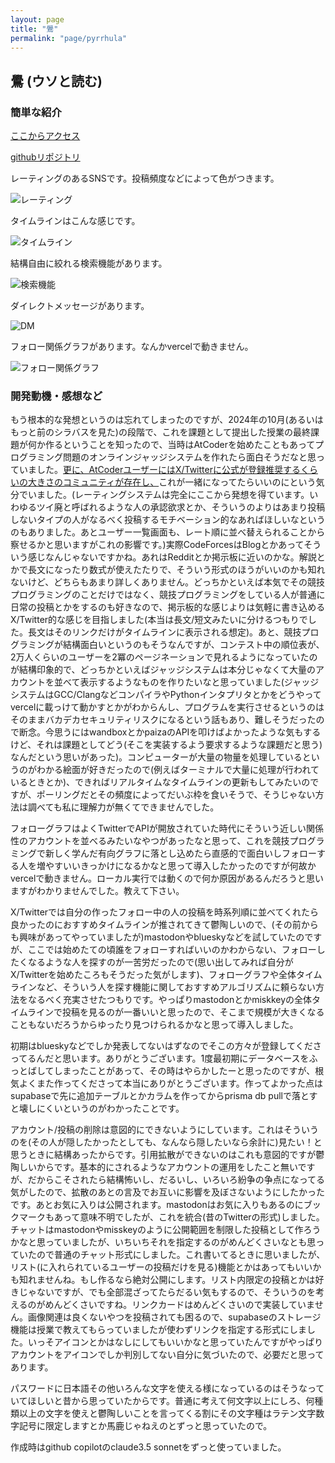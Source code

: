 ```yaml
---
layout: page
title: "鷽"
permalink: "page/pyrrhula"
---
```


## 鷽 (ウソと読む)

### 簡単な紹介

[ここからアクセス](https://pyrrhula.vercel.app)

[githubリポジトリ](https://github.com/2ufkpfb9daxnik/pyrrhula)

レーティングのあるSNSです。投稿頻度などによって色がつきます。

![レーティング](/portfolio/images/pyrrhula/rating.png)

タイムラインはこんな感じです。

![タイムライン](/portfolio/images/pyrrhula/timeline.png)

結構自由に絞れる検索機能があります。

![検索機能](/portfolio/images/pyrrhula/search.png)

ダイレクトメッセージがあります。

![DM](/portfolio/images/pyrrhula/chat.png)

フォロー関係グラフがあります。なんかvercelで動きません。

![フォロー関係グラフ](/portfolio/images/pyrrhula/followgraph.png)

### 開発動機・感想など

もう根本的な発想というのは忘れてしまったのですが、2024年の10月(あるいはもっと前のシラバスを見た)の段階で、これを課題として提出した授業の最終課題が何か作るということを知ったので、当時はAtCoderを始めたこともあってプログラミング問題のオンラインジャッジシステムを作れたら面白そうだなと思っていました。[更に、AtCoderユーザーにはX/Twitterに公式が登録推奨するくらいの大きさのコミュニティが存在し、](https://info.atcoder.jp/more/practice/stronger)これが一緒になってたらいいのにという気分でいました。(レーティングシステムは完全にここから発想を得ています。いわゆるツイ廃と呼ばれるような人の承認欲求とか、そういうのよりはあまり投稿しないタイプの人がなるべく投稿するモチベーション的なあればほしいなというのもありました。あとユーザー一覧画面も、レート順に並べ替えられることから察せるかと思いますがこれの影響です。)実際CodeForcesはBlogとかあってそういう感じなんじゃないですかね。あれはRedditとか掲示板に近いのかな。解説とかで長文になったり数式が使えたたりで、そういう形式のほうがいいのかも知れないけど、どちらもあまり詳しくありません。どっちかといえば本気でその競技プログラミングのことだけではなく、競技プログラミングをしている人が普通に日常の投稿とかをするのも好きなので、掲示板的な感じよりは気軽に書き込めるX/Twitter的な感じを目指しました(本当は長文/短文みたいに分けるつもりでした。長文はそのリンクだけがタイムラインに表示される想定)。あと、競技プログラミングが結構面白いというのもそうなんですが、コンテスト中の順位表が、2万人くらいのユーザーを2冪のページネーションで見れるようになっていたのが結構印象的で、どっちかといえばジャッジシステムは本分じゃなくて大量のアカウントを並べて表示するようなものを作りたいなと思っていました(ジャッジシステムはGCC/ClangなどコンパイラやPythonインタプリタとかをどうやってvercelに載っけて動かすとかがわからんし、プログラムを実行させるというのはそのままバカデカセキュリティリスクになるという話もあり、難しそうだったので断念。今思うにはwandboxとかpaizaのAPIを叩けばよかったような気もするけど、それは課題としてどう(そこを実装するよう要求するような課題だと思う)なんだという思いがあった)。コンピューターが大量の物量を処理しているというのがわかる絵面が好きだったので(例えばターミナルで大量に処理が行われているときとか)、できればリアルタイムなタイムラインの更新もしてみたいのですが、ポーリングだとその頻度によってだいぶ枠を食いそうで、そうじゃない方法は調べても私に理解力が無くてできませんでした。

フォローグラフはよくTwitterでAPIが開放されていた時代にそういう近しい関係性のアカウントを並べるみたいなやつがあったなと思って、これを競技プログラミングで新しく学んだ有向グラフに落とし込めたら直感的で面白いしフォローする人を増やすいいきっかけになるかなと思って導入したかったのですが何故かvercelで動きません。ローカル実行では動くので何か原因があるんだろうと思いますがわかりませんでした。教えて下さい。

X/Twitterでは自分の作ったフォロー中の人の投稿を時系列順に並べてくれたら良かったのにおすすめタイムラインが推されてきて鬱陶しいので、(その前からも興味があってやっていましたが)mastodonやblueskyなどを試していたのですが、ここでは始めたての頃誰をフォローすればいいのかわからない、フォローしたくなるような人を探すのが一苦労だったので(思い出してみれば自分がX/Twitterを始めたころもそうだった気がします)、フォローグラフや全体タイムラインなど、そういう人を探す機能に関しておすすめアルゴリズムに頼らない方法をなるべく充実させたつもりです。やっぱりmastodonとかmiskkeyの全体タイムラインで投稿を見るのが一番いいと思ったので、そこまで規模が大きくなることもないだろうからゆったり見つけられるかなと思って導入しました。

初期はblueskyなどでしか発表してないはずなのでそこの方々が登録してくださってるんだと思います。ありがとうございます。1度最初期にデータベースをふっとばしてしまったことがあって、その時はやらかしたーと思ったのですが、根気よくまた作ってくださって本当にありがとうございます。作ってよかった点はsupabaseで先に追加テーブルとかカラムを作ってからprisma db pullで落とすと壊しにくいというのがわかったことです。

アカウント/投稿の削除は意図的にできないようにしています。これはそういうのを(その人が隠したかったとしても、なんなら隠したいなら余計に)見たい！と思うときに結構あったからです。引用拡散ができないのはこれも意図的ですが鬱陶しいからです。基本的にされるようなアカウントの運用をしたこと無いですが、だからこそされたら結構怖いし、だるいし、いろいろ紛争の争点になってる気がしたので、拡散のあとの言及でお互いに影響を及ぼさないようにしたかったです。あとお気に入りは公開されます。mastodonはお気に入りもあるのにブックマークもあって意味不明でしたが、これを統合(昔のTwitterの形式)しました。チャットはmastodonやmisskeyのように公開範囲を制限した投稿として作ろうかなと思っていましたが、いちいちそれを指定するのがめんどくさいなとも思っていたので普通のチャット形式にしました。これ書いてるときに思いましたが、リスト(に入れられているユーザーの投稿だけを見る)機能とかはあってもいいかも知れませんね。もし作るなら絶対公開にします。リスト内限定の投稿とかは好きじゃないですが、でも全部混ざってたらだるい気もするので、そういうのを考えるのがめんどくさいですね。リンクカードはめんどくさいので実装していません。画像関連は良くないやつを投稿されても困るので、supabaseのストレージ機能は授業で教えてもらっていましたが使わずリンクを指定する形式にしました。いっそアイコンとかはなしにしてもいいかなと思っていたんですがやっぱりアカウントをアイコンでしか判別してない自分に気づいたので、必要だと思ってあります。

パスワードに日本語その他いろんな文字を使える様になっているのはそうなっていてほしいと昔から思っていたからです。普通に考えて何文字以上にしろ、何種類以上の文字を使えと鬱陶しいことを言ってくる割にその文字種はラテン文字数字記号に限定しますとか馬鹿じゃねえのとずっと思っていたので。

作成時はgithub copilotのclaude3.5 sonnetをずっと使っていました。
